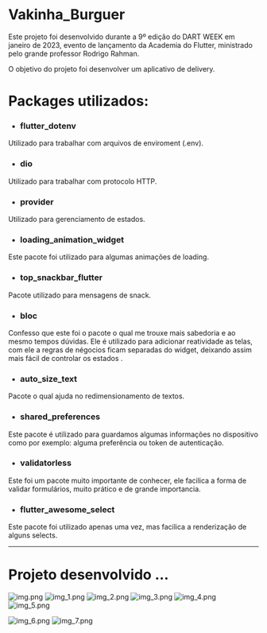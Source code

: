 # Vakinha_Burguer

Este projeto foi desenvolvido durante a 9º edição do DART WEEK em janeiro de 2023, evento de lançamento da Academia do Flutter, ministrado pelo grande professor Rodrigo Rahman. 

O objetivo do projeto foi desenvolver um aplicativo de delivery.


# Packages utilizados:

* ### flutter_dotenv

Utilizado para trabalhar com arquivos de enviroment (.env).

* ### dio

Utilizado para trabalhar com protocolo HTTP.


* ### provider

Utilizado para gerenciamento de estados.

* ### loading_animation_widget

Este pacote foi utilizado para algumas animações de loading.

* ### top_snackbar_flutter

Pacote utilizado para mensagens de snack.

* ### bloc

Confesso que este foi o pacote o qual me trouxe mais sabedoria e ao mesmo tempos dúvidas. Ele é utilizado para adicionar reatividade as telas, com ele a regras de négocios ficam separadas do widget, deixando assim mais fácil de controlar os estados .

* ### auto_size_text

Pacote o qual ajuda no redimensionamento de textos.


* ### shared_preferences

Este pacote é utilizado para guardamos algumas informações no dispositivo como por exemplo: alguma preferência ou token de autenticação.

* ### validatorless

Este foi um pacote muito importante de conhecer, ele facilica a forma de validar formulários, muito prático e de grande importancia.

* ### flutter_awesome_select

Este pacote foi utilizado apenas uma vez, mas facilica a renderização de alguns selects.

________________________________________________________________________________________________

# Projeto desenvolvido ...
![img.png](img.png) 
![img_1.png](img_1.png)
![img_2.png](img_2.png)
![img_3.png](img_3.png)
![img_4.png](img_4.png)
![img_5.png](img_5.png)

![img_6.png](img_6.png)
![img_7.png](img_7.png)
